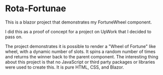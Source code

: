 # Rota-Fortunae

This is a blazor project that demonstrates my FortuneWheel component.

I did this as a proof of concept for a project on UpWork that I decided to pass on.  

The project demonstrates it is possible to render a "Wheel of Fortune" like wheel, with a dynamic number of slots.  It spins a random number of times and returns the winner back to the parent component.  The interesting thing about this project is that no JavaScript or third party packages or libraries were used to create this.  It is pure HTML, CSS, and Blazor.